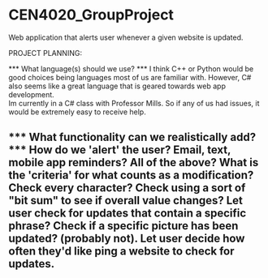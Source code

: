 # CEN4020_GroupProject
Web application that alerts user whenever a given website is updated.

PROJECT PLANNING:

*** What language(s) should we use? ***
I think C++ or Python would be good choices being languages most of us are familiar with.
However, C# also seems like a great language that is geared towards web app development.  
Im currently in a C# class with Professor Mills. So if any of us had issues, it would be extremely easy to receive help.

*** What functionality can we realistically add? ***
How do we 'alert' the user? Email, text, mobile app reminders? All of the above?
What is the 'criteria' for what counts as a modification? 
	Check every character?
	Check using a sort of "bit sum" to see if overall value changes?
Let user check for updates that contain a specific phrase?
Check if a specific picture has been updated? (probably not).
Let user decide how often they'd like ping a website to check for updates.
---------------
